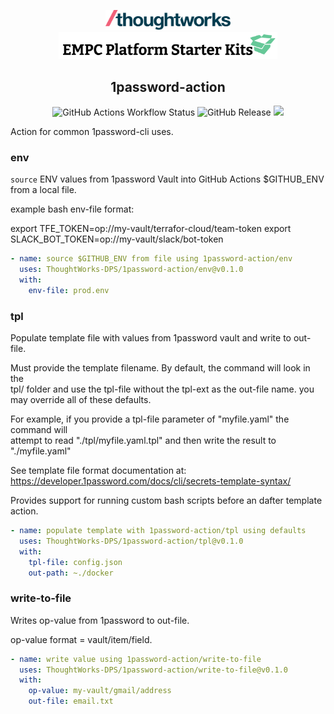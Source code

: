 <div align="center">
	<p>
	<img alt="Thoughtworks Logo" src="https://raw.githubusercontent.com/ThoughtWorks-DPS/static/master/thoughtworks_flamingo_wave.png?sanitize=true" width=200 /><br />
	<img alt="DPS Title" src="https://raw.githubusercontent.com/ThoughtWorks-DPS/static/master/EMPCPlatformStarterKitsImage.png?sanitize=true" width=350/><br />
	<h2>1password-action</h2>
	<img alt="GitHub Actions Workflow Status" src="https://img.shields.io/github/actions/workflow/status/ThoughtWorks-DPS/1password-action/.github%2Fworkflows%2Fdevelopment-build.yaml"> <img alt="GitHub Release" src="https://img.shields.io/github/v/release/ThoughtWorks-DPS/1password-action"> <a href="https://opensource.org/licenses/MIT"><img src="https://img.shields.io/badge/license-MIT-blue.svg"></a>
	</p>
</div>

Action for common 1password-cli uses.  

### env

`source` ENV values from 1password Vault into GitHub Actions $GITHUB_ENV from a local file.

example bash env-file format:

export TFE_TOKEN=op://my-vault/terrafor-cloud/team-token
export SLACK_BOT_TOKEN=op://my-vault/slack/bot-token

```yaml
- name: source $GITHUB_ENV from file using 1password-action/env
  uses: ThoughtWorks-DPS/1password-action/env@v0.1.0
  with:
    env-file: prod.env
```

### tpl

Populate template file with values from 1password vault and write to out-file.

Must provide the template filename. By default, the command will look in the  
tpl/ folder and use the tpl-file without the tpl-ext as the out-file name. you  
may override all of these defaults.  

For example, if you provide a tpl-file parameter of "myfile.yaml" the command will  
attempt to read "./tpl/myfile.yaml.tpl" and then write the result to "./myfile.yaml"  

See template file format documentation at:  
https://developer.1password.com/docs/cli/secrets-template-syntax/  

Provides support for running custom bash scripts before an dafter template action.  

```yaml
- name: populate template with 1password-action/tpl using defaults
  uses: ThoughtWorks-DPS/1password-action/tpl@v0.1.0
  with:
    tpl-file: config.json
    out-path: ~./docker
```

### write-to-file

Writes op-value from 1password to out-file.

op-value format = vault/item/field.

```yaml
- name: write value using 1password-action/write-to-file
  uses: ThoughtWorks-DPS/1password-action/write-to-file@v0.1.0
  with:
    op-value: my-vault/gmail/address
    out-file: email.txt
```
